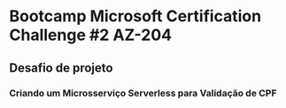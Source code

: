# Bootcamp Microsoft Certification Challenge #2 AZ-204
## Desafio de projeto
### Criando um Microsserviço Serverless para Validação de CPF
